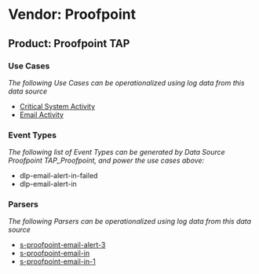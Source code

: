 Vendor: Proofpoint
==================
Product: Proofpoint TAP
-----------------------

### Use Cases

_The following Use Cases can be operationalized using log data from this data source_

* [Critical System Activity](../UseCases/usecase_critical_system_activity.md)
* [Email Activity](../UseCases/usecase_email_activity.md)


### Event Types

_The following list of Event Types can be generated by Data Source Proofpoint TAP_Proofpoint, and power the use cases above:_

- dlp-email-alert-in-failed
- dlp-email-alert-in


### Parsers

_The following Parsers can be operationalized using log data from this data source_

* [s-proofpoint-email-alert-3](../Parsers/parserContent_s-proofpoint-email-alert-3.md)
* [s-proofpoint-email-in](../Parsers/parserContent_s-proofpoint-email-in.md)
* [s-proofpoint-email-in-1](../Parsers/parserContent_s-proofpoint-email-in-1.md)
